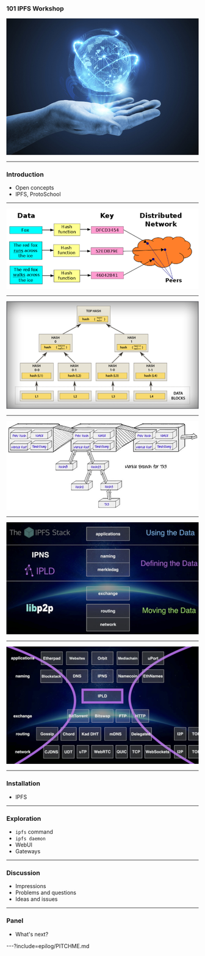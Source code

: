 ### 101 IPFS Workshop

![global_systems_at_hand](assets/image/global_systems_at_hand.jpg)

---

### Introduction

- Open concepts
- IPFS, ProtoSchool

---

![dht](assets/image/dht.png)

---

![merkle tree](assets/image/merkle-tree.png)

---

![blockchain](assets/image/blockchain.jpeg)

---

![ipfs stack](assets/image/ipfs-stack.jpg)

---

![ipfs thin waist](assets/image/ipfs-thin-waist.jpg)

---

### Installation

- IPFS

---

### Exploration

- ```ipfs``` command
- ```ipfs daemon```
- WebUI
- Gateways

---

### Discussion

- Impressions
- Problems and questions
- Ideas and issues

---

### Panel

- What's next?

---?include=epilog/PITCHME.md